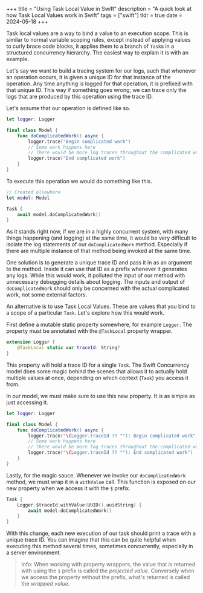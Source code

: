 +++
title = "Using Task Local Value in Swift"
description = "A quick look at how Task Local Values work in Swift"
tags = ["swift"]
tldr = true
date = 2024-05-18
+++

Task local values are a way to bind a value to an execution scope. This is similar to normal variable scoping rules, except instead of applying values to curly brace code blocks, it applies them to a branch of `Task`s in a structured concurrency hierarchy. The easiest way to explain it is with an example.

Let's say we want to build a tracing system for our logs, such that whenever an operation occurs, it is given a unique ID for that instance of the operation. Any time anything is logged for that operation, it is prefixed with that unique ID. This way if something goes wrong, we can trace only the logs that are produced by this operation using the trace ID.

Let's assume that our operation is defined like so.

```swift
let logger: Logger

final class Model {
	func doComplicatedWork() async {
		logger.trace("Begin complicated work")
		// Some work happens here
		// There would be more log traces throughout the complicated work
		logger.trace("End complicated work")
	}
}
```

To execute this operation we would do something like this.

```swift
// Created elsewhere
let model: Model

Task {
	await model.doComplicatedWork()
}
```

As it stands right now, if we are in a highly concurrent system, with many things happening (and logging) at the same time, it would be very difficult to isolate the log statements of our `doComplicatedWork` method. Especially if there are multiple instance of that method being invoked at the same time.

One solution is to generate a unique trace ID and pass it in as an argument to the method. Inside it can use that ID as a prefix whenever it generates any logs. While this would work, it polluted the input of our method with unnecessary debugging details about logging. The inputs and output of `doComplicatedWork` should only be concerned with the actual complicated work, not some external factors.

An alternative is to use Task Local Values. These are values that you bind to a scope of a particular `Task`. Let's explore how this would work.

First define a mutable static property somewhere, for example `Logger`. The property must be annotated with the `@TaskLocal` property wrapper.

```swift
extension Logger {
    @TaskLocal static var traceId: String?
}
```

This property will hold a trace ID for a single `Task`. The Swift Concurrency model does some magic behind the scenes that allows it to actually hold multiple values at once, depending on which context (`Task`) you access it from.

In our model, we must make sure to use this new property. It is as simple as just accessing it.

```swift
let logger: Logger

final class Model {
	func doComplicatedWork() async {
		logger.trace("\(Logger.traceId ?? ""): Begin complicated work")
		// Some work happens here
		// There would be more log traces throughout the complicated work
		logger.trace("\(Logger.traceId ?? ""): End complicated work")
	}
}
```

Lastly, for the magic sauce. Whenever we invoke our `doComplicatedWork` method, we must wrap it in a `withValue` call. This function is exposed on our new property when we access it with the `$` prefix.

```swift
Task {
	Logger.$traceId.withValue(UUID().uuidString) {
		await model.doComplicatedWork()
	}
}
```

With this change, each new execution of our task should print a trace with a unique trace ID. You can imagine that this can be quite helpful when executing this method several times, sometimes concurrently, especially in a server environment.

> Info: When working with property wrappers, the value that is returned with using the `$` prefix is called the *projected value*. Conversely when we access the property without the prefix, what's returned is called the *wrapped value*.
